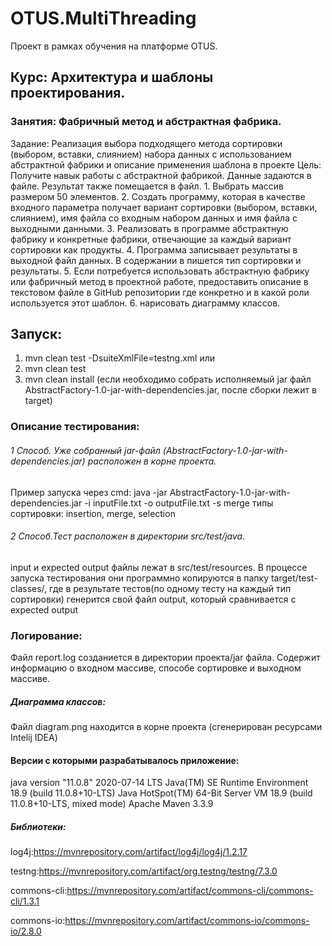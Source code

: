 # OTUS.MultiThreading
Проект в рамках обучения на платформе OTUS.

## Курс: Архитектура и шаблоны проектирования.

### Занятия: Фабричный метод и абстрактная фабрика.

Задание: Реализация выбора подходящего метода сортировки (выбором, вставки, слиянием) набора данных с использованием абстрактной фабрики и описание применения шаблона в проекте
         Цель: Получите навык работы с абстрактной фабрикой.
         Данные задаются в файле. Результат также помещается в файл.
         1. Выбрать массив размером 50 элементов.
         2. Создать программу, которая в качестве входного параметра получает вариант сортировки (выбором, вставки, слиянием), имя файла со входным набором данных и имя файла с выходными данными.
         3. Реализовать в программе абстрактную фабрику и конкретные фабрики, отвечающие за каждый вариант сортировки как продукты.
         4. Программа записывает результаты в выходной файл данных. В содержании в пишется тип сортировки и результаты.
         5. Если потребуется использовать абстрактную фабрику или фабричный метод в проектной работе, предоставить описание в текстовом файле в GitHub репозитории где конкретно и в какой роли используется этот шаблон.
         6. нарисовать диаграмму классов.
         
## Запуск:
1. mvn clean test -DsuiteXmlFile=testng.xml 
    или
2. mvn clean test
3. mvn clean install (если необходимо собрать исполняемый jar файл AbstractFactory-1.0-jar-with-dependencies.jar, после сборки лежит в target)

### Описание тестирования:
###### 1 Способ. Уже собранный jar-файл (AbstractFactory-1.0-jar-with-dependencies.jar) расположен в корне проекта.
Пример запуска через cmd:  java -jar AbstractFactory-1.0-jar-with-dependencies.jar -i inputFile.txt -o outputFile.txt -s merge
типы сортировки: insertion, merge, selection

###### 2 Способ.Тест расположен в директории src/test/java.
input и expected output файлы лежат в src/test/resources.
В процессе запуска тестирования они программно копируются в папку target/test-classes/,
где в результате тестов(по одному тесту на каждый тип сортировки) генерится свой файл output, который сравнивается с expected output

### Логирование: 
Файл report.log созданиется в директории проекта/jar файла.
Содержит информацию о входном массиве, способе сортировке и выходном массиве.

##### Диаграмма классов:
Файл diagram.png находится в корне проекта (сгенерирован ресурсами Intelij IDEA)

#### Версии с которыми разрабатывалось приложение:

java version "11.0.8" 2020-07-14 LTS
Java(TM) SE Runtime Environment 18.9 (build 11.0.8+10-LTS)
Java HotSpot(TM) 64-Bit Server VM 18.9 (build 11.0.8+10-LTS, mixed mode)
Apache Maven 3.3.9

##### Библиотеки:

log4j:https://mvnrepository.com/artifact/log4j/log4j/1.2.17

testng:https://mvnrepository.com/artifact/org.testng/testng/7.3.0

commons-cli:https://mvnrepository.com/artifact/commons-cli/commons-cli/1.3.1

commons-io:https://mvnrepository.com/artifact/commons-io/commons-io/2.8.0
